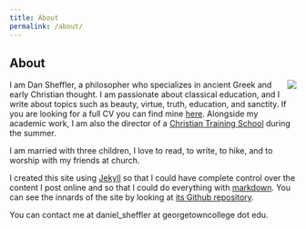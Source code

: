 ```yaml
---
title: About
permalink: /about/
---
```


## About ##

<img style="float: right;" src="http://www.dansheffler.com/files/ProfileSmall.jpg" />I am Dan Sheffler, a philosopher who specializes in ancient Greek and early Christian thought.  I am passionate about classical education, and I write about topics such as beauty, virtue, truth, education, and sanctity.  If you are looking for a full CV you can find mine [here](http://dansheffler.com/cv/).  Alongside my academic work, I am also the director of a [Christian Training School](http://www.ucfky.com/cts/) during the summer.

I am married with three children, I love to read, to write, to hike, and to worship with my friends at church.

I created this site using [Jekyll](https://jekyllrb.com/) so that I could have complete control over the content I post online and so that I could do everything with [markdown](http://whatismarkdown.com/).  You can see the innards of the site by looking at [its Github repository](https://github.com/dansheffler/dansheffler.com).

You can contact me at daniel_sheffler at georgetowncollege dot edu.

